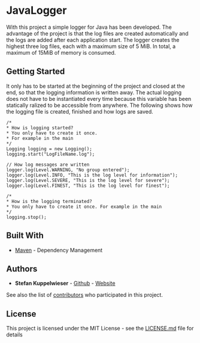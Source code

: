 # JavaLogger

With this project a simple logger for Java has been developed. The advantage of the project is that the log files are created automatically and the logs are added after each application start. The logger creates the highest three log files, each with a maximum size of 5 MiB. In total, a maximum of 15MiB of memory is consumed.

## Getting Started

It only has to be started at the beginning of the project and closed at the end, so that the logging information is written away. The actual logging does not have to be instantiated every time because this variable has been statically ralized to be accessible from anywhere. The following shows how the logging file is created, finished and how logs are saved.

```
/* 
* How is logging started?
* You only have to create it once.
* For example in the main
*/
Logging logging = new Logging();
logging.start("LogFileName.log");

// How log messages are written
logger.log(Level.WARNING, "No group entered");
logger.log(Level.INFO, "This is the log level for information");
logger.log(Level.SEVERE, "This is the log level for severe");
logger.log(Level.FINEST, "This is the log level for finest");

/*
* How is the logging terminated?
* You only have to create it once. For example in the main
*/
logging.stop();
```

## Built With

* [Maven](https://maven.apache.org/) - Dependency Management

## Authors

* **Stefan Kuppelwieser** - [Github](https://github.com/StefanKuppelwieser) - [Website](https://wwww.kuppelwieser.net)

See also the list of [contributors](https://github.com/StefanKuppelwieser/JavaLogger/graphs/contributors) who participated in this project.

## License

This project is licensed under the MIT License - see the [LICENSE.md](LICENSE.md) file for details
